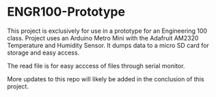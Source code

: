 # ENGR100-Prototype

This project is exclusively for use in a prototype for an Engineering 100 class.
Project uses an Arduino Metro Mini with the Adafruit AM2320 Temperature and Humidity Sensor.
It dumps data to a micro SD card for storage and easy access. 

The read file is for easy acccess of files through serial monitor.

More updates to this repo will likely be added in the conclusion of this project.
